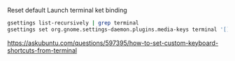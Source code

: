 Reset default Launch terminal ket binding
```bash
gsettings list-recursively | grep terminal
gsettings set org.gnome.settings-daemon.plugins.media-keys terminal '[]'
```

https://askubuntu.com/questions/597395/how-to-set-custom-keyboard-shortcuts-from-terminal
